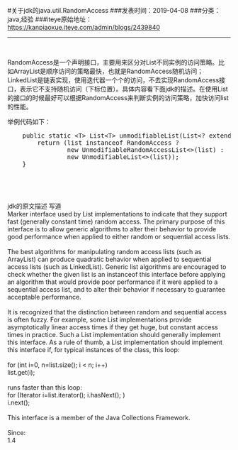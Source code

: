 #关于jdk的java.util.RandomAccess
###发表时间：2019-04-08
###分类：java,经验
###iteye原始地址：<a href="https://kanpiaoxue.iteye.com/admin/blogs/2439840" target="_blank">https://kanpiaoxue.iteye.com/admin/blogs/2439840</a>

---

<div class="iteye-blog-content-contain" style="font-size: 14px;"> 
 <p>&nbsp;</p> 
 <p>RandomAccess是一个声明接口，主要用来区分对List不同实例的访问策略。比如ArrayList是顺序访问的策略最快，也就是RandomAccess随机访问；LinkedList是链表实现，使用迭代器一个个的访问，不去实现RandomAccess接口，表示它不支持随机访问（下标位置）。具体内容看下面jdk的描述。在使用List的接口的时候最好可以根据RandomAccess来判断实例的访问策略，加快访问list的性能。</p> 
 <p>举例代码如下：</p> 
 <pre name="code" class="java">    public static &lt;T&gt; List&lt;T&gt; unmodifiableList(List&lt;? extends T&gt; list) {
        return (list instanceof RandomAccess ?
                new UnmodifiableRandomAccessList&lt;&gt;(list) :
                new UnmodifiableList&lt;&gt;(list));
    }</pre> 
 <p>&nbsp;</p> 
 <p>&nbsp;</p> 
 <div class="quote_title">
  jdk的原文描述 写道
 </div> 
 <div class="quote_div">
  Marker interface used by List implementations to indicate that they support fast (generally constant time) random access. The primary purpose of this interface is to allow generic algorithms to alter their behavior to provide good performance when applied to either random or sequential access lists.
  <br>
  <br>The best algorithms for manipulating random access lists (such as ArrayList) can produce quadratic behavior when applied to sequential access lists (such as LinkedList). Generic list algorithms are encouraged to check whether the given list is an instanceof this interface before applying an algorithm that would provide poor performance if it were applied to a sequential access list, and to alter their behavior if necessary to guarantee acceptable performance.
  <br>
  <br>It is recognized that the distinction between random and sequential access is often fuzzy. For example, some List implementations provide asymptotically linear access times if they get huge, but constant access times in practice. Such a List implementation should generally implement this interface. As a rule of thumb, a List implementation should implement this interface if, for typical instances of the class, this loop:
  <br>
  <br> for (int i=0, n=list.size(); i &lt; n; i++)
  <br> list.get(i);
  <br>
  <br>runs faster than this loop:
  <br> for (Iterator i=list.iterator(); i.hasNext(); )
  <br> i.next();
  <br>
  <br>This interface is a member of the Java Collections Framework.
  <br>
  <br>Since:
  <br>1.4
 </div> 
 <p>&nbsp;</p> 
 <p>&nbsp;</p> 
 <p>&nbsp;</p> 
</div>